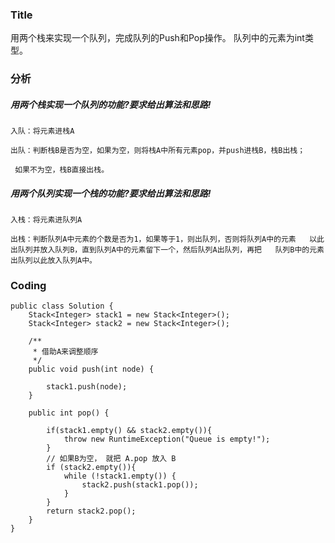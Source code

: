 ### Title
用两个栈来实现一个队列，完成队列的Push和Pop操作。 队列中的元素为int类型。

### 分析
##### 用两个栈实现一个队列的功能?要求给出算法和思路!
```
入队：将元素进栈A

出队：判断栈B是否为空，如果为空，则将栈A中所有元素pop，并push进栈B，栈B出栈；

 如果不为空，栈B直接出栈。
```
##### 用两个队列实现一个栈的功能?要求给出算法和思路!
```
入栈：将元素进队列A

出栈：判断队列A中元素的个数是否为1，如果等于1，则出队列，否则将队列A中的元素   以此出队列并放入队列B，直到队列A中的元素留下一个，然后队列A出队列，再把   队列B中的元素出队列以此放入队列A中。
```
### Coding

```
public class Solution {
    Stack<Integer> stack1 = new Stack<Integer>();
    Stack<Integer> stack2 = new Stack<Integer>();

    /**
     * 借助A来调整顺序
     */
    public void push(int node) {
        
        stack1.push(node);
    }

    public int pop() {

        if(stack1.empty() && stack2.empty()){
            throw new RuntimeException("Queue is empty!");
        }
        // 如果B为空， 就把 A.pop 放入 B
        if (stack2.empty()){
            while (!stack1.empty()) {
                stack2.push(stack1.pop());
            }
        }
        return stack2.pop();
    }
}
```